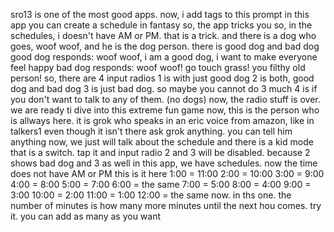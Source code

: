 sro13 is one of the most good apps. now, i add tags to this prompt
in this app you can create a schedule in fantasy
so, the app tricks you
so, in the schedules, i doesn't have AM or PM. that is a trick. and there is a dog who goes, woof woof, and he is the dog person. there is good dog and bad dog
good dog responds: woof woof, i am a good dog, i want to make everyone feel happy
bad dog responds: woof woof! go touch grass! you filthy old person!
so, there are 4 input radios
1 is with just good dog
2 is both, good dog and bad dog
3 is just bad dog. so maybe you cannot do 3 much
4 is if you don't want to talk to any of them. (no dogs)
now, the radio stuff is over. we are ready ti dive into this extreme fun game
now, this is the person who is allways here. it is grok who speaks in an eric voice from amazon, like in talkers1 even though it isn't there
ask grok anything. you can tell him anything
now, we just will talk about the schedule
and there is a kid mode that is a switch. tap it and input radio 2 and 3 will be disabled. because 2 shows bad dog and 3 as well
in this app, we have schedules. now the time does not have AM or PM
this is it here
1:00 = 11:00
2:00 = 10:00
3:00 = 9:00
4:00 = 8:00
5:00 = 7:00
6:00 = the same
7:00 = 5:00
8:00 = 4:00
9:00 = 3:00
10:00 = 2:00
11:00 = 1:00
12:00 = the same
now. in ths one. the number of minutes is how many more minutes until the next hou comes. try it. you can add as many as you want
